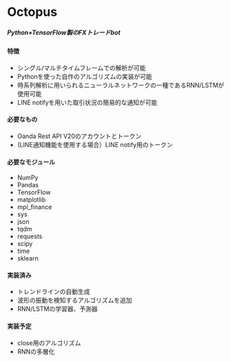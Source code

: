 # Octopus
##### Python+TensorFlow製のFXトレードbot
#### 特徴
- シングル/マルチタイムフレームでの解析が可能
- Pythonを使った自作のアルゴリズムの実装が可能
- 時系列解析に用いられるニューラルネットワークの一種であるRNN/LSTMが使用可能
- LINE notifyを用いた取引状況の簡易的な通知が可能

#### 必要なもの
- Oanda Rest API V20のアカウントとトークン
- (LINE通知機能を使用する場合）LINE notify用のトークン

#### 必要なモジュール
- NumPy
- Pandas
- TensorFlow
- matplotlib
- mpl_finance
- sys
- json
- tqdm
- requests
- scipy
- time
- sklearn

#### 実装済み
- トレンドラインの自動生成
- 波形の振動を検知するアルゴリズムを追加
- RNN/LSTMの学習器、予測器

#### 実装予定
- close用のアルゴリズム
- RNNの多層化

